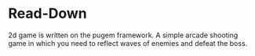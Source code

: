 # Read-Down
2d game is written on the pugem framework. A simple arcade shooting game in which you need to reflect waves of enemies and defeat the boss.
